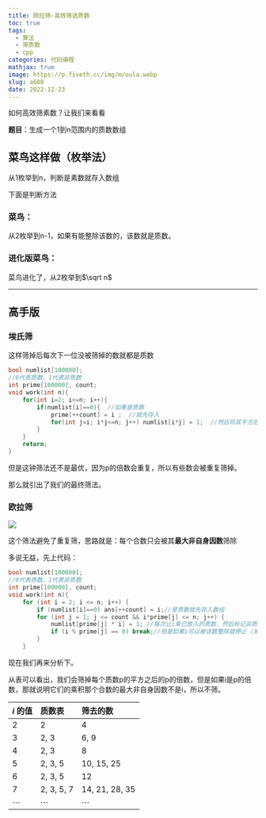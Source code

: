 ```yaml
---
title: 欧拉筛-高效筛选质数
toc: true
tags:
  - 算法
  - 筛质数
  - cpp
categories: 代码编程
mathjax: true
image: https://p.fiveth.cc/img/m/oula.webp
slug: a680
date: 2022-12-23
---
```


如何高效筛素数？让我们来看看

**题目**：生成一个1到n范围内的质数数组

## 菜鸟这样做（枚举法）

从1枚举到n，判断是素数就存入数组

下面是判断方法

### 菜鸟：

从2枚举到n-1，如果有能整除该数的，该数就是质数。

### 进化版菜鸟：

菜鸟进化了，从2枚举到$\sqrt n$



------

## 高手版

### 埃氏筛

这样筛掉后每次下一位没被筛掉的数就都是质数

```cpp
bool numlist[100000];
//0代表质数，1代表非质数
int prime[100000], count;
void work(int n){
	for(int i=2; i<=n; i++){
		if(numlist[i]==0){  //如果是质数
			prime[++count] = i ;  //就先存入
			for(int j=i; i*j<=n; j++) numlist[i*j] = 1;  //然后将其平方后的所有倍数筛掉
		}
	}
	return;
}
```

但是这钟筛法还不是最优，因为p的倍数会重复，所以有些数会被重复筛掉。

那么就引出了我们的最终筛法。

### 欧拉筛

<img src="https://p.fiveth.cc/img/m/欧拉.webp">

这个筛法避免了重复筛，思路就是：每个合数只会被其**最大非自身因数**筛除

多说无益，先上代码：

```cpp
bool numlist[100000];
//0代表质数，1代表非质数
int prime[100000], count;
void work(int n){
	for (int i = 2; i <= n; i++) {
		if (numlist[i]==0) ans[++count] = i;//是质数就先存入数组
		for (int j = 1; j <= count && i*prime[j] <= n; j++) {
			numlist[prime[j] * i] = 1; //每次让i乘已放入的质数，然后标记非质数
			if (i % prime[j] == 0) break;//但是如果i可以被该数整除就停止（关键）
		}
	}
```

现在我们再来分析下。

从表可以看出，我们会筛掉每个质数p的平方之后的p的倍数，但是如果i是p的倍数，那就说明它们的乘积那个合数的最大非自身因数不是i，所以不筛。

| *i* 的值 | 质数表     | 筛去的数       |
| -------- | :--------- | :------------- |
| 2        | 2          | 4              |
| 3        | 2, 3       | 6, 9           |
| 4        | 2, 3       | 8              |
| 5        | 2, 3, 5    | 10, 15, 25     |
| 6        | 2, 3, 5    | 12             |
| 7        | 2, 3, 5, 7 | 14, 21, 28, 35 |
| ⋯        | ⋯          | ⋯              |
